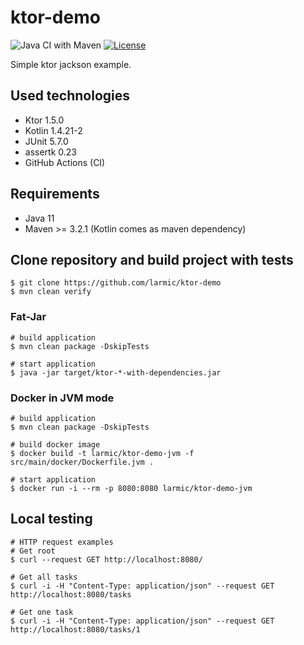 # ktor-demo

![Java CI with Maven](https://github.com/larmic/ktor-demo/workflows/Java%20CI%20with%20Maven/badge.svg)
[![License](https://img.shields.io/badge/License-Apache%202.0-blue.svg)](https://opensource.org/licenses/Apache-2.0)

Simple ktor jackson example.

## Used technologies

* Ktor 1.5.0
* Kotlin 1.4.21-2
* JUnit 5.7.0
* assertk 0.23
* GitHub Actions (CI)

## Requirements

* Java 11
* Maven >= 3.2.1 (Kotlin comes as maven dependency)

## Clone repository and build project with tests

```ssh
$ git clone https://github.com/larmic/ktor-demo
$ mvn clean verify
```

### Fat-Jar

```ssh
# build application
$ mvn clean package -DskipTests

# start application
$ java -jar target/ktor-*-with-dependencies.jar 
```

### Docker in JVM mode

```ssh
# build application
$ mvn clean package -DskipTests

# build docker image
$ docker build -t larmic/ktor-demo-jvm -f src/main/docker/Dockerfile.jvm .

# start application
$ docker run -i --rm -p 8080:8080 larmic/ktor-demo-jvm
```

## Local testing

```ssh
# HTTP request examples
# Get root
$ curl --request GET http://localhost:8080/

# Get all tasks
$ curl -i -H "Content-Type: application/json" --request GET http://localhost:8080/tasks

# Get one task   
$ curl -i -H "Content-Type: application/json" --request GET http://localhost:8080/tasks/1      
```